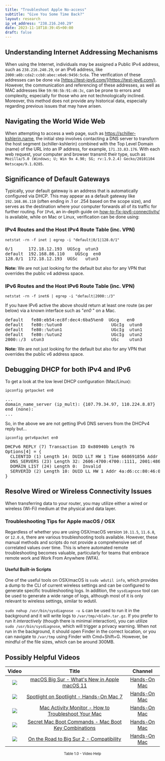 ```yaml
---
title: "Troubleshoot Apple No-access"
subtitle: "Give You Some Time Back?"
layout: research
ip_v4_address: "238.216.240.29"
date: 2023-11-18T18:39:45+00:00
draft: false
---
```


## Understanding Internet Addressing Mechanisms

When using the Internet, individuals may be assigned a Public IPv4 address, such as ```238.216.240.29```, or an IPv6 address, like ```2000:a6b:cda2:ccb8:abec:e6e6:9456:5c6a```. The verification of these addresses can be done via [https://test-ipv6.com/](https://test-ipv6.com/). However, the communication and referencing of these addresses, as well as MAC addresses like ```59:98:5b:91:d6:3c```, can be prone to errors and complexity, especially for those who are not technologically inclined. Moreover, this method does not provide any historical data, especially regarding previous issues that may have arisen.
## Navigating the World Wide Web

When attempting to access a web page, such as https://schiller-kshlerin.name, the initial step involves contacting a DNS server to transform the host segment (schiller-kshlerin) combined with the Top Level Domain (name) of the URL into an IP address, for example, ```171.33.83.176```. With each web request, your computer and browser transmit their type, such as <br>```Mozilla/5.0 (Windows; U; Win 9x 4.90; SG; rv:1.9.2.4) Gecko/20101104 Netscape/9.1.0285```.
## Significance of Default Gateways

Typically, your default gateway is an address that is automatically configured via DHCP. This may appear as a default gateway like ```192.168.86.110``` (often ending in .1 or .254 based on the scope size), and serves as the destination where your computer forwards all of its traffic for further routing. For ```IPv6```, an in-depth guide on [how-to-fix-ipv6-connectivity/](/blog/how-to-fix-ipv6-connectivity/) is available, while on Mac or Linux, verification can be done using:
<br>
### IPv4 Routes and the Host IPv4 Route Table (inc. VPN)
```netstat -rn -f inet | egrep -i "default|0/1|128.0/1"```

<pre>
0/1      172.18.12.193  UGScg  utun3
default  192.168.86.110    UGScg  en0
128.0/1  172.18.12.193  UGSc   utun3</pre>

**Note:** We are not just looking for the default but also for any VPN that overrides the public v4 address space.

### IPv6 Routes and the Host IPv6 Route Table (inc. VPN)
```netstat -rn -f inet6 | egrep -i "default|2000::/3"```

If you have IPv6 active the above should return at least one route (as per below) via a known interface such as "_en0_ " on a Mac. 

<pre>
default   fe80:eb54:ec8f:dec4:6ba5%en0  UGcg   en0
default   fe80::%utun0                   UGcIg  utun0
default   fe80::%utun1                   UGcIg  utun1
default   fe80::%utun2                   UGcIg  utun2
2000::/3  utun3                          USc    utun3</pre>

**Note:** We are not just looking for the default but also for any VPN that overrides the public v6 address space.
<br>

## Debugging DHCP for both IPv4 and IPv6

To get a look at the low level DHCP configuration (Mac/Linux): 

```ipconfig getpacket en0```

<pre>
...
domain_name_server (ip_mult): {107.79.34.97, 110.224.8.87}
end (none):
...</pre>

So, in the above we are not getting IPv6 DNS servers from the DHCPv4 reply but...

```ipconfig getv6packet en0```

<pre>
DHCPv6 REPLY (7) Transaction ID 0x80940b Length 76
Options[4] = {
  CLIENTID (1) Length 14: DUID LLT HW 1 Time 668691856 Addr 59:98:5b:91:d6:3c
  DNS_SERVERS (23) Length 32: 2606:4700:4700::1111, 2001:4860:4860::8844
  DOMAIN_LIST (24) Length 0:  Invalid
  SERVERID (2) Length 10: DUID LL HW 1 Addr 4a:d6:cc:80:46:0c
}</pre>




## Resolve Wired or Wireless Connectivity Issues
When transferring data to your router, you may utilize either a wired or wireless (Wi-Fi) medium at the physical and data layer.
### Troubleshooting Tips for Apple macOS / OSX
Regardless of whether you are using OSX/macOS version ```10.11.5```, ```11.6.8```, or ```12.0.6```, there are various troubleshooting tools available. However, these manual methods and scripts do not provide a comprehensive set of correlated values over time. This is where automated remote troubleshooting becomes valuable, particularly for teams that embrace remote work and Work From Anywhere (WFA).
#### Useful Built-in Scripts
One of the useful tools on OSX/macOS is ```sudo wdutil info```, which provides a dump to the CLI of current wireless settings and can be configured to generate specific troubleshooting logs. In addition, the ```sysdiagnose``` tool can be used to generate a wide range of logs, although most of it is only relevant to wireless settings, similar to wdutil.

```sudo nohup /usr/bin/sysdiagnose -u &``` can be used to run it in the background and it will write logs to ```/var/tmp/<blah>.tar.gz```. If you prefer to run it *interactively* (though there is minimal interaction), you can utilize<br>```sudo /usr/bin/sysdiagnose```, which will trigger a privacy warning. When not run in the background, it should open Finder in the correct location, or you can navigate to ```/var/tmp``` using Finder with Cmd+Shift+G. However, be mindful of the file sizes, which can be around 300MB.
## Possibly Helpful Videos

<link href="/plugins/lity/css/lity.min.css" rel="stylesheet">
<script src="/plugins/lity/js/lity.min.js"></script>
<div class="table1-start"></div>

|Video | Title | Channel |
| :---: | :---: | :---: |
|<a href="https://www.youtube.com/watch?v=JMKi6o9kaZI" data-lity><img src="https://i.ytimg.com/vi/JMKi6o9kaZI/default.jpg" class="img-fluid"></a>|<a href="https://www.youtube.com/watch?v=JMKi6o9kaZI" data-lity>macOS Big Sur - What&#39;s New in Apple macOS 11</a>|<a target="_blank" href="https://www.youtube.com/channel/UCg43DP8MdHVcl4rFK_delBg" >Hands-On Mac</a>|
|<a href="https://www.youtube.com/watch?v=RslZ4W1EPqk" data-lity><img src="https://i.ytimg.com/vi/RslZ4W1EPqk/default.jpg" class="img-fluid"></a>|<a href="https://www.youtube.com/watch?v=RslZ4W1EPqk" data-lity>Spotlight on Spotlight - Hands-On Mac 7</a>|<a target="_blank" href="https://www.youtube.com/channel/UCg43DP8MdHVcl4rFK_delBg" >Hands-On Mac</a>|
|<a href="https://www.youtube.com/watch?v=TWzWd_DiaJ0" data-lity><img src="https://i.ytimg.com/vi/TWzWd_DiaJ0/default.jpg" class="img-fluid"></a>|<a href="https://www.youtube.com/watch?v=TWzWd_DiaJ0" data-lity>Mac Activity Monitor - How to Troubleshoot Your Mac</a>|<a target="_blank" href="https://www.youtube.com/channel/UCg43DP8MdHVcl4rFK_delBg" >Hands-On Mac</a>|
|<a href="https://www.youtube.com/watch?v=VwNYWAxHCgM" data-lity><img src="https://i.ytimg.com/vi/VwNYWAxHCgM/default.jpg" class="img-fluid"></a>|<a href="https://www.youtube.com/watch?v=VwNYWAxHCgM" data-lity>Secret Mac Boot Commands - Mac Boot Key Combinations</a>|<a target="_blank" href="https://www.youtube.com/channel/UCg43DP8MdHVcl4rFK_delBg" >Hands-On Mac</a>|
|<a href="https://www.youtube.com/watch?v=HEbK-Tignuc" data-lity><img src="https://i.ytimg.com/vi/HEbK-Tignuc/default.jpg" class="img-fluid"></a>|<a href="https://www.youtube.com/watch?v=HEbK-Tignuc" data-lity>On the Road to Big Sur 2 - Compatibility</a>|<a target="_blank" href="https://www.youtube.com/channel/UCg43DP8MdHVcl4rFK_delBg" >Hands-On Mac</a>|

<center><small>Table 1.0 - Video Help</small></center>
 <br>
<div class="table1-end"></div>
<script type="text/javascript">
(function() {
    $('div.table1-start').nextUntil('div.table1-end', 'table').addClass('table thead-dark table-striped table-responsive rounded').attr('id', 't1');
    $('#t1').find('thead').addClass('thead-dark');
})();
</script>
